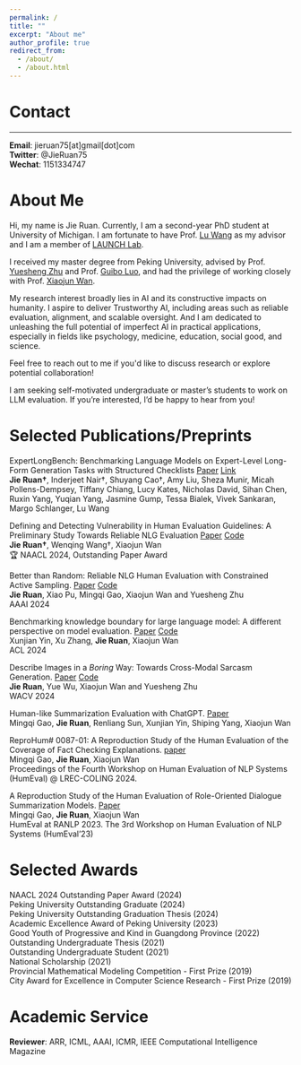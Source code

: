 ```yaml
---
permalink: /
title: ""
excerpt: "About me"
author_profile: true
redirect_from: 
  - /about/
  - /about.html
---
```


# Contact
-------
**Email**: jieruan75[at]gmail[dot]com  
**Twitter**: @JieRuan75  
**Wechat**: 1151334747  

# About Me

Hi, my name is Jie Ruan. Currently, I am a second-year PhD student at University of Michigan. I am fortunate to have Prof. [Lu Wang](https://web.eecs.umich.edu/~wangluxy/) as my advisor and I am a member of [LAUNCH Lab](https://launch.eecs.umich.edu/). 


I received my master degree from Peking University, advised by Prof. [Yuesheng Zhu](https://scholar.google.com/citations?user=HBp_nuAAAAAJ&hl=zh-CN) and Prof. [Guibo Luo](https://scholar.google.com/citations?user=kUIPmL4AAAAJ&hl=zh-CN&oi=ao), and had the privilege of working closely with Prof. [Xiaojun Wan](https://scholar.google.com/citations?user=lTTeBdkAAAAJ&hl=zh-CN&oi=ao). 
<!-- Check out my [CV](https://github.com/EnablerRx/EnablerRx.github.io/blob/master/files/CV.pdf) for more details.-->

My research interest broadly lies in AI and its constructive impacts on humanity. I aspire to deliver Trustworthy AI, including areas such as reliable evaluation, alignment, and scalable oversight. And I am dedicated to unleashing the full potential of imperfect AI in practical applications, especially in fields like psychology, medicine, education, social good, and science.

<!-- I am currently working on LLM evaluation, with a focus on constructing benchmarks that reflect the complexity of real-world scenarios and creating reliable automatic evaluation methods.-->

Feel free to reach out to me if you'd like to discuss research or explore potential collaboration!  

I am seeking self-motivated undergraduate or master’s students to work on LLM evaluation. If you’re interested, I’d be happy to hear from you!

<!-- 

I am currently pursuing a master's degree at Peking University, focusing on natural language generation and evaluation. 

My research interest broadly lies in Artificial Intelligence (AI) and its constructive impacts on humanity. I aspire to deliver Trustworthy and Human-centered AI, including areas such as reliable evaluation, human-AI collaboration, and AI safety. And I am dedicated to unleashing the full potential of imperfect AI in practical applications, emphasizing effective collaboration between humans and AI, especially in fields like medicine, social good, and science.


If you are interested in collaboration, please reach out! I'm more than happy to chat about opportunities here!
-->
# Selected Publications/Preprints
ExpertLongBench: Benchmarking Language Models on Expert-Level Long-Form Generation Tasks with Structured Checklists [Paper](https://arxiv.org/abs/2506.01241) [Link](https://huggingface.co/spaces/launch/ExpertLongBench)  
**Jie Ruan†**, Inderjeet Nair†, Shuyang Cao†, Amy Liu, Sheza Munir, Micah Pollens-Dempsey, Tiffany Chiang, Lucy Kates, Nicholas David, Sihan Chen, Ruxin Yang, Yuqian Yang, Jasmine Gump, Tessa Bialek, Vivek Sankaran, Margo Schlanger, Lu Wang

Defining and Detecting Vulnerability in Human Evaluation Guidelines: A Preliminary Study Towards Reliable NLG Evaluation [Paper](https://arxiv.org/pdf/2406.07935) [Code](https://github.com/EnablerRx/GuidelineVulnDetect)  
**Jie Ruan†**, Wenqing Wang†, Xiaojun Wan   
🏆 NAACL 2024, Outstanding Paper Award  


Better than Random: Reliable NLG Human Evaluation with Constrained Active Sampling. [Paper](https://arxiv.org/pdf/2406.07967v1) [Code](https://github.com/EnablerRx/CASF)  
**Jie Ruan**, Xiao Pu, Mingqi Gao, Xiaojun Wan and Yuesheng Zhu   
AAAI 2024  


Benchmarking knowledge boundary for large language model: A different perspective on model evaluation. [Paper](https://arxiv.org/pdf/2402.11493) [Code](https://github.com/pkulcwmzx/knowledge_boundary)  
Xunjian Yin, Xu Zhang, **Jie Ruan**, Xiaojun Wan    
ACL 2024  


Describe Images in a *Boring* Way: Towards Cross-Modal Sarcasm Generation. [Paper](https://openaccess.thecvf.com/content/WACV2024/papers/Ruan_Describe_Images_in_a_Boring_Way_Towards_Cross-Modal_Sarcasm_Generation_WACV_2024_paper.pdf) [Code](https://github.com/EnablerRx/CMSG-EGRM)  
**Jie Ruan**, Yue Wu, Xiaojun Wan and Yuesheng Zhu   
WACV 2024  

Human-like Summarization Evaluation with ChatGPT. [Paper](https://arxiv.org/pdf/2304.02554)     
Mingqi Gao, **Jie Ruan**, Renliang Sun, Xunjian Yin, Shiping Yang, Xiaojun Wan    

ReproHum\# 0087-01: A Reproduction Study of the Human Evaluation of the Coverage of Fact Checking Explanations. [paper](https://aclanthology.org/2024.humeval-1.25.pdf)   
Mingqi Gao, **Jie Ruan**, Xiaojun Wan  
Proceedings of the Fourth Workshop on Human Evaluation of NLP Systems (HumEval) @ LREC-COLING 2024.

A Reproduction Study of the Human Evaluation of Role-Oriented Dialogue Summarization Models. [Paper](https://humeval.github.io/papers/1_Paper.pdf)   
Mingqi Gao, **Jie Ruan**, Xiaojun Wan   
HumEval at RANLP 2023. The 3rd Workshop on Human Evaluation of NLP Systems (HumEval’23)



# Selected Awards
NAACL 2024 Outstanding Paper Award (2024)  
Peking University Outstanding Graduate (2024)  
Peking University Outstanding Graduation Thesis (2024)  
Academic Excellence Award of Peking University (2023)  
Good Youth of Progressive and Kind in Guangdong Province (2022)  
Outstanding Undergraduate Thesis (2021)  
Outstanding Undergraduate Student (2021)  
National Scholarship (2021)  
Provincial Mathematical Modeling Competition - First Prize (2019)  
City Award for Excellence in Computer Science Research - First Prize (2019)  

# Academic Service
**Reviewer**: ARR, ICML, AAAI, ICMR, IEEE Computational Intelligence Magazine  
<!-- **Program Committee**: ICMR, AAAI -->


<!-- 

Talks
- **Towards Reliable NLG Evaluation**
University of Michigan, 2024

- **Reliable NLG Human Evaluation with Constrained Active Sampling**    
Saarland University, 2023    
Southern University of Science and Technologyy, 2023

-->

